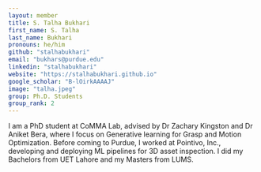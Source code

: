 ```yaml
---
layout: member
title: S. Talha Bukhari
first_name: S. Talha
last_name: Bukhari
pronouns: he/him
github: "stalhabukhari"
email: "bukhars@purdue.edu"
linkedin: "stalhabukhari"
website: "https://stalhabukhari.github.io"
google_scholar: "B-lOirkAAAAJ"
image: "talha.jpeg"
group: Ph.D. Students
group_rank: 2
---
```


I am a PhD student at CoMMA Lab, advised by Dr Zachary Kingston and Dr Aniket Bera, where I focus on Generative learning for Grasp and Motion Optimization. Before coming to Purdue, I worked at Pointivo, Inc., developing and deploying ML pipelines for 3D asset inspection. I did my Bachelors from UET Lahore and my Masters from LUMS.
